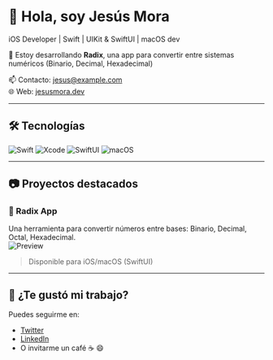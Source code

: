# 👋 Hola, soy Jesús Mora
iOS Developer | Swift | UIKit & SwiftUI | macOS dev

🚀 Estoy desarrollando **Radix**, una app para convertir entre sistemas numéricos (Binario, Decimal, Hexadecimal)

📫 Contacto: jesus@example.com  
🌐 Web: [jesusmora.dev](https://jesusmora.dev)

---

## 🛠 Tecnologías
![Swift](https://img.shields.io/badge/Swift-5.9-orange)
![Xcode](https://img.shields.io/badge/Xcode-15.0-blue)
![SwiftUI](https://img.shields.io/badge/SwiftUI-%F0%9F%94%A5-important)
![macOS](https://img.shields.io/badge/macOS-Ventura-lightgrey)

---

## 📷 Proyectos destacados

### 🎯 Radix App  
Una herramienta para convertir números entre bases: Binario, Decimal, Octal, Hexadecimal.  
![Preview](assets/radix_preview.png)

> Disponible para iOS/macOS (SwiftUI)

---

## 💌 ¿Te gustó mi trabajo?

Puedes seguirme en:
- [Twitter](https://twitter.com/jesusdev)
- [LinkedIn](https://linkedin.com/in/jesusmora)
- O invitarme un café ☕️ 😄
